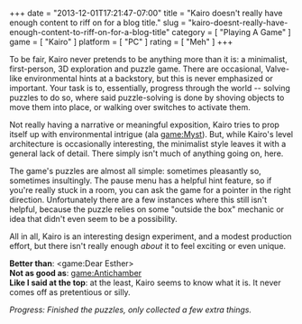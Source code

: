 +++
date = "2013-12-01T17:21:47-07:00"
title = "Kairo doesn't really have enough content to riff on for a blog title."
slug = "kairo-doesnt-really-have-enough-content-to-riff-on-for-a-blog-title"
category = [ "Playing A Game" ]
game = [ "Kairo" ]
platform = [ "PC" ]
rating = [ "Meh" ]
+++

To be fair, Kairo never pretends to be anything more than it is: a minimalist, first-person, 3D exploration and puzzle game.  There are occasional, Valve-like environmental hints at a backstory, but this is never emphasized or important.  Your task is to, essentially, progress through the world -- solving puzzles to do so, where said puzzle-solving is done by shoving objects to move them into place, or walking over switches to activate them.

Not really having a narrative or meaningful exposition, Kairo tries to prop itself up with environmental intrigue (ala <game:Myst>).  But, while Kairo's level architecture is occasionally interesting, the minimalist style leaves it with a general lack of detail.  There simply isn't much of anything going on, here.

The game's puzzles are almost all simple: sometimes pleasantly so, sometimes insultingly.  The pause menu has a helpful hint feature, so if you're really stuck in a room, you can ask the game for a pointer in the right direction.  Unfortunately there are a few instances where this still isn't helpful, because the puzzle relies on some "outside the box" mechanic or idea that didn't even seem to be a possibility.

All in all, Kairo is an interesting design experiment, and a modest production effort, but there isn't really enough <i>about</i> it to feel exciting or even unique.

<b>Better than</b>: <game:Dear Esther>  
<b>Not as good as</b>: <game:Antichamber>  
<b>Like I said at the top</b>: at the least, Kairo seems to know what it is.  It never comes off as pretentious or silly.

<i>Progress: Finished the puzzles, only collected a few extra things.</i>
